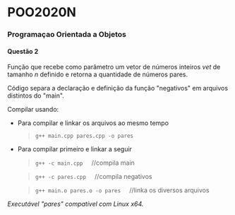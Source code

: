 # POO2020N

### Programaçao Orientada a Objetos

#### Questão 2

Função que recebe como parâmetro um vetor de números inteiros *vet* de tamanho *n* definido e retorna a quantidade de números pares.

Código separa a declaração e definição da função "negativos" em arquivos distintos do "main".

Compilar usando:

- Para compilar e linkar os arquivos ao mesmo tempo
  > `g++ main.cpp pares.cpp -o pares`
  >
- Para compilar primeiro e linkar a seguir
  > `g++ -c main.cpp` &nbsp; &nbsp; //compila main
  >

  > `g++ -c pares.cpp` &nbsp; &nbsp; //compila negativos
  >

  > `g++ main.o pares.o -o pares` &nbsp; &nbsp; //linka os diversos arquivos
  >

*Executável "pares" compatível com Linux x64.*
